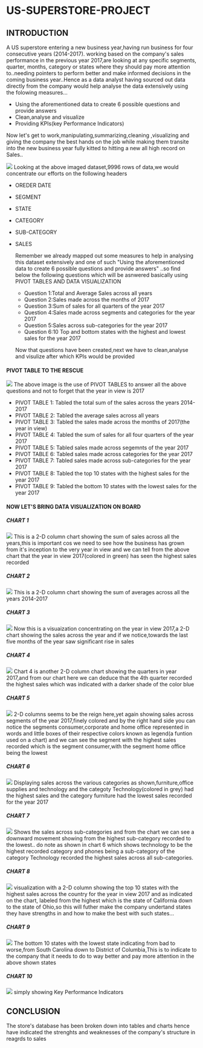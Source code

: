 # US-SUPERSTORE-PROJECT
## INTRODUCTION
A US superstore entering a new business year,having run business for four consecutive years (2014-2017). working based on the company's sales performance in the previous 
year 2017,are looking at any specific segments, quarter, months, category or states where they should pay more attention to..needing pointers to 
perform better and make informed decisions in the coming business year..Hence as a data analyst having sourced out data directly from the company 
would help analyse the data extensively using the folowing measures...
- Using the aforementioned data to create 6 possible questions and provide answers
- Clean,analyse and visualize
- Providing KPIs(key Performance Indicators)

Now let's get to work,manipulating,summarizing,cleaning ,visualizing and giving the company the best hands on the job while making them transite into 
the new business year fully kitted to hitting a new all high record on Sales..

![](US_SUPERSTORE_DATASET.png)
Looking at the above imaged dataset,9996 rows of data,we would concentrate our efforts on the following headers

- OREDER DATE
- SEGMENT
- STATE
- CATEGORY
- SUB-CATEGORY
- SALES

  Remember we already mapped out some measures to help in analysing this dataset extensively and one of such "Using the aforementioned data to create 6 possible questions and
  provide answers" ..so find below the following questions which will be asnwered basically using PIVOT TABLES AND DATA VISUALIZATION

  - Question 1:Total and Average Sales across all years
  - Question 2:Sales made across the months of 2017
  - Question 3:Sum of  sales for all quarters of the year 2017
  - Question 4:Sales made across segments and categories for the year 2017
  - Question 5:Sales across sub-categories for the year 2017
  - Question 6:10 Top and bottom states with the highest and lowest sales for the year 2017

  Now that questions have been created,next we have to clean,analyse and visulize after which KPIs would be provided

#### PIVOT TABLE TO THE RESCUE
![](PIVOT.png)
The above image is the use of PIVOT TABLES to answer all the above questions and not to forget that the year in view is 2017

 - PIVOT TABLE 1: Tabled the total sum of the sales across the years 2014-2017
 - PIVOT TABLE 2: Tabled the average sales across all years
 - PIVOT TABLE 3: Tabled the sales made across the months of 2017(the year in view)
 - PIVOT TABLE 4: Tabled the sum of sales for all four quarters of the year 2017
 - PIVOT TABLE 5: Tabled sales made across segemnts of the year 2017
 - PIVOT TABLE 6: Tabled sales made across categories for the year 2017
 - PIVOT TABLE 7: Tabled sales made across sub-categories for the year 2017
 - PIVOT TABLE 8: Tabled the top 10 states with the highest sales for the year 2017
 - PIVOT TABLE 9: Tabled the bottom 10 states with the lowest sales for the year 2017

#### NOW LET'S BRING DATA VISUALIZATION ON BOARD

##### CHART 1
![](ALL_YEARS.png)
This is a 2-D column chart showing the sum of sales across all the years,this is important cos we need to see how the business has grown from it's inception 
to the very year in view and we can tell from the above chart that the year in view 2017(colored in green) has seen the highest sales recorded

##### CHART 2
![](AVERAGE_ALL_YEARS.png)
This is a 2-D column chart showing the sum of averages across all the years 2014-2017

##### CHART 3
![](MONTHS_OF_2017.png)
Now this is a visuaization concentrating on the year in view 2017,a 2-D chart showing the sales across the year and if we notice,towards the last five months
of the year saw significant rise in sales

##### CHART 4
![](QUARTERS.png)
Chart 4 is another 2-D column chart showing the quarters in year 2017,and from our chart here we can deduce that the 4th quarter recorded the highest sales which was indicated 
with a darker shade of the color blue

##### CHART 5
![](SEGMENTS.png)
2-D columns seems to be the reign here,yet again showing sales across segments of the year 2017,finely colored and by the right hand side you can notice the segments
consumer,corporate and home office represented in words and little boxes of their respective colors known as legend(a funtion used on a chart) and we can see the segment
with the highest sales recorded which is the segment consumer,with the segment home office being the lowest

##### CHART 6
![](CATEGORIES.png)
Displaying sales across the various categories as shown,furniture,office supplies and technology and the categoty Technology(colored in grey) had the
highest sales and the category furniture had the lowest sales recorded for the year 2017

##### CHART 7
![](SUB_CATEGORIES.png)
Shows the sales across sub-categories and from the chart we can see a downward movement showing from the highest sub-category recorded to the lowest..
do note as shown in chart 6 which shows technology to be the highest recorded category and phones being a sub-category of the category Technology recorded the
highest sales across all sub-categories.

##### CHART 8
![](TOP.png)
visualization with a 2-D column showing the top 10 states with the highest sales across the country for the year in view 2017 and as indicated on the chart,
labeled from the highest which is the state of California down to the state of Ohio,so this will futher make the company undertand states they have strengths in
and how to make the best with such states...

##### CHART 9
![](BOTTOM.png)
The bottom 10 states with the lowest state indicating from bad to worse,from South Carolina down to District of Columbia,This is to indicate to the company that it needs to
do to way better and pay more attention in the above shown states

##### CHART 10
![](KPI.png)
simply showing Key Performance Indicators 


## CONCLUSION
The store's database has been broken down into tables and charts hence have indicated the strenghts and weaknesses of the company's structure in reagrds to sales







